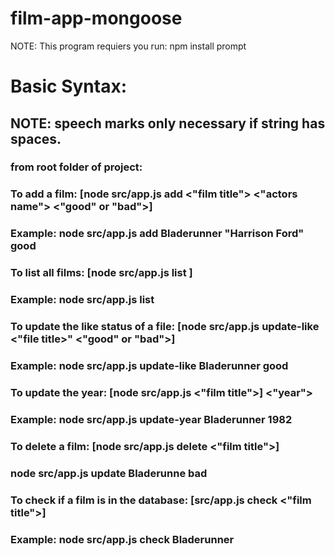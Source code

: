 # film-app-mongoose

NOTE: This program requiers you run: npm install prompt
      

# Basic Syntax:
## NOTE: speech marks only necessary if string has spaces.

### from root folder of project:

### To add a film: [node src/app.js add <"film title"> <"actors name"> <"good" or "bad">]
### Example:  node src/app.js add Bladerunner "Harrison Ford" good

### To list all films: [node src/app.js list ]
### Example: node src/app.js list

### To update the like status of a file: [node src/app.js update-like <"file title>" <"good" or "bad">]
### Example: node src/app.js update-like Bladerunner good

### To update the year: [node src/app.js <"film title">] <"year">
### Example: node src/app.js update-year Bladerunner 1982

### To delete a film: [node src/app.js delete <"film title">]
### node src/app.js update Bladerunne bad

### To check if a film is in the database: [src/app.js check <"film title">]
### Example: node src/app.js check Bladerunner
